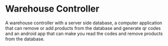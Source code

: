 # Warehouse Controller
A warehouse controller with a server side database, a computer application that can remove or add products from the database and generate qr codes and an android app that can make you read the codes and remove products from the database.
